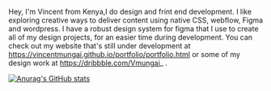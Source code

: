 Hey, I'm Vincent from Kenya,I do design and frint end development. I like exploring creative ways to deliver content using native CSS, webflow, Figma and wordpress. I have a robust design system for figma that I use to create all of my design projects, for an easier time during development. You can check out my website that's still under development at https://vincentmungai.github.io/portfolio/portfolio.html or some of my design work at https://dribbble.com/Vmungai_ .

[![Anurag's GitHub stats](https://github-readme-stats.vercel.app/api?username=vincentmungai)](https://github.com/anuraghazra/github-readme-stats)
